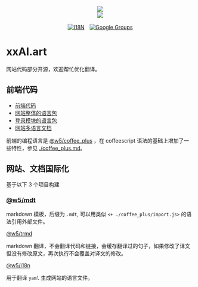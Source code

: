 [‼️]: ✏️README.mdt

<p align="center"><a href="https://xxai.art"><img src="https://cdn.jsdelivr.net/gh/xxai-art/doc/logo.svg"/></a><br/><a href="https://xxai.art"><img src="https://cdn.jsdelivr.net/gh/xxai-art/doc/xxai.svg"/></a></p><p align="center"><a href="https://github.com/xxai-art/doc#readme"><img alt="I18N" src="https://cdn.jsdelivr.net/gh/wactax/img/t.svg"/></a>　<a href="https://groups.google.com/u/0/g/xxai-art"><img alt="Google Groups" src="https://cdn.jsdelivr.net/gh/wactax/img/g-groups.svg"/></a></p>

# xxAI.art

网站代码部分开源，欢迎帮忙优化翻译。

## 前端代码

* [前端代码](https://github.com/xxai-art/web)
* [网站整体的语言包](https://github.com/xxai-art/web/tree/main/i18n)
* [登录模块的语言包](https://github.com/wacpkg/user/tree/main/ui.i18n)
* [网站多语言文档](https://github.com/xxai-doc)

前端的编程语言是 [@w5/coffee_plus](http://npmjs.com/@w5/coffee_plus) ，在 coffeescript 语法的基础上增加了一些特性，参见 [./coffee_plus.md](./coffee_plus.md)。

## 网站、文档国际化

基于以下 3 个项目构建

### [@w5/mdt](https://www.npmjs.com/package/@w5/mdt)

markdown 模板，后缀为 `.mdt`, 可以用类似 `<+ ./coffee_plus/import.js>` 的语法引用外部文件。

[@w5/trmd](https://www.npmjs.com/package/@w5/trmd)

markdown 翻译，不会翻译代码和链接，会缓存翻译过的句子，如果修改了译文但没有修改原文，再次执行不会覆盖对译文的修改。

[@w5/i18n](https://www.npmjs.com/package/@w5/i18n)

用于翻译 `yaml` 生成网站的语言文件。
